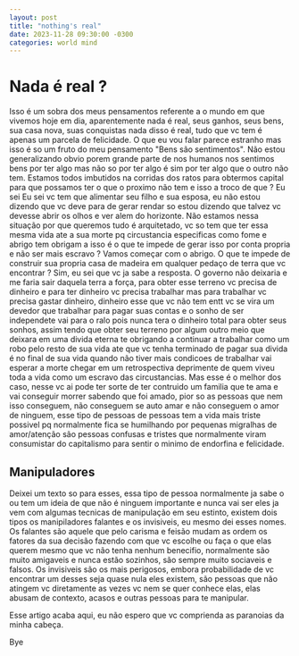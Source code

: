 ```yaml
---
layout: post
title: "nothing's real"
date: 2023-11-28 09:30:00 -0300
categories: world mind
---
```


# Nada é real ?

Isso é um sobra dos meus pensamentos referente a o mundo em que vivemos hoje em dia, aparentemente nada é real, seus ganhos,
seus bens, sua casa nova, suas conquistas nada disso é real, tudo que vc tem é apenas um parcela de felicidade. O que eu vou falar parece estranho
mas isso é so um fruto do meu pensamento "Bens são sentimentos". Não estou generalizando obvio porem grande parte de nos humanos 
nos sentimos bens por ter algo mas não so por ter algo é sim por ter algo que o outro não tem. Estamos todos imbutidos na corridas dos ratos para 
obtermos capital para que possamos ter o que o proximo não tem e isso a troco de que ? Eu sei Eu sei vc tem que alimentar seu filho e sua esposa, eu
não estou dizendo que vc deve para de gerar rendar so estou dizendo que talvez vc devesse abrir os olhos e ver alem do horizonte. 
Não estamos nessa situação por que queremos tudo é arquitetado, vc so tem que ter essa mesma vida ate a sua morte pq circustancia especificas como fome e abrigo 
tem obrigam a isso é o que te impede de gerar isso por conta propria e não ser mais escravo ? Vamos começar com o abrigo. O que te impede de construir sua propria casa de madeira
em qualquer pedaço de terra que vc encontrar ? Sim, eu sei que vc ja sabe a resposta. O governo não deixaria e me faria sair daquela terra a força,
para obter esse terreno vc precisa de dinheiro e para ter dinheiro vc precisa trabalhar mas para trabalhar vc precisa gastar dinheiro, dinheiro esse que vc não tem 
entt vc se vira um devedor que trabalhar para pagar suas contas e o sonho de ser independete vai para o ralo pois nunca tera o dinheiro total para obter seus sonhos, assim
tendo que obter seu terreno por algum outro meio que deixara em uma divida eterna te obrigando a continuar a trabalhar como um robo pelo resto de sua vida ate que vc tenha
terminado de pagar sua divida é no final de sua vida quando não tiver mais condicoes de trabalhar vai esperar a morte chegar em um retrospectiva deprimente de quem viveu toda a vida
como um escravo das circustancias.
Mas esse é o melhor dos caso, nesse vc ai pode ter sorte de ter contruido um familia que te ama e vai conseguir morrer sabendo que foi amado, pior so as pessoas que nem isso conseguem,
não conseguem se auto amar e não conseguem o amor de ninguem, esse tipo de pessoas de pessoas tem a vida mais triste possivel pq normalmente fica se humilhando por pequenas migralhas de amor/atenção
são pessoas confusas e tristes que normalmente viram consumistar do capitalismo para sentir o minimo de endorfina e felicidade. 


##  Manipuladores

Deixei um texto so para esses, essa tipo de pessoa normalmente ja sabe o ou tem um ideia de que não é ninguem importante e nunca vai ser
eles ja vem com algumas tecnicas de manipulação em seu estinto, existem dois tipos os manipiladores falantes e os invisiveis, eu mesmo dei esses nomes.
Os falantes são aquele que pelo carisma e feisão mudam as ordem os fatores da sua decisão fazendo com que vc escolhe ou faça o que elas querem mesmo que vc não tenha nenhum benecifio,
normalmente são muito amigaveis e nunca estão sozinhos, são sempre muito sociaveis e falsos.
Os invisiveis são os mais perigosos, embora probabilidade de vc encontrar um desses seja quase nula eles existem, são pessoas que não atingem vc diretamente as vezes
vc nem se quer conhece elas, elas abusam de contexto, acasos e outras pessoas para te manipular. 


Esse artigo acaba aqui, eu não espero que vc comprienda as paranoias da minha cabeça.

Bye
